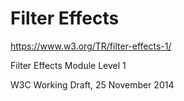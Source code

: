 # Filter Effects  

https://www.w3.org/TR/filter-effects-1/

Filter Effects Module Level 1

W3C Working Draft, 25 November 2014





















